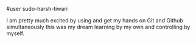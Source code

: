 #user sudo-harsh-tiwari

I am pretty much excited by using and get my hands on Git and Github simultaneously this was my dream learning by my own and controlling by myself.
